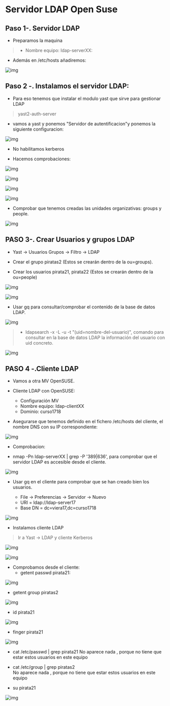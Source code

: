 # Servidor LDAP Open Suse

## Paso 1-. Servidor LDAP

 * Preparamos la maquina
 >*  Nombre equipo: ldap-serverXX:
  * Además en /etc/hosts añadiremos:

![img](./IMG/1.1.png)

## Paso 2 -. Instalamos el servidor LDAP:

* Para eso tenemos que instalar el modulo yast que sirve para gestionar LDAP
>yast2-auth-server

*  vamos a yast y ponemos "Servidor de autentificacion"y ponemos la siguiente configuracion:

![img](./IMG/1.2.2.png)

* No habilitamos kerberos

* Hacemos comprobaciones:  

![img](./IMG/1.2.3.png)  

![img](./IMG/1.2.4.png)  

![img](./IMG/1.2.5.png)

![img](./IMG/1.2.6.png)  

* Comprobar que tenemos creadas las unidades organizativas: groups y people.

![img](./IMG/1.2.7.png)    

## PASO 3-.  Crear Usuarios y grupos LDAP    

* Yast -> Usuarios Grupos -> Filtro -> LDAP  

* Crear el grupo piratas2 (Estos se crearán dentro de la ou=groups).
* Crear los usuarios pirata21, pirata22 (Estos se crearán dentro de la ou=people)  


![img](./IMG/1.4.png)  

![img](./IMG/1.4.1.png)  


* Usar gq para consultar/comprobar el contenido de la base de datos LDAP.   

![img](./IMG/1.4.3.png)  

  > * ldapsearch -x -L -u -t "(uid=nombre-del-usuario)", comando para consultar en la base de datos LDAP la información del usuario con uid concreto.  

![img](./IMG/1.4.4.png)    

 ## PASO 4 -.Cliente LDAP

* Vamos a otra MV OpenSUSE.  

* Cliente LDAP con OpenSUSE:
    *  Configuración MV
    *  Nombre equipo: ldap-clientXX
    *  Dominio: curso1718  


*  Asegurarse que tenemos definido en el fichero /etc/hosts del cliente, el nombre DNS con su IP correspondiente:  

![img](./IMG/2.1.png)  


* Comprobacion:    

* nmap -Pn ldap-serverXX | grep -P '389|636', para comprobar que el servidor LDAP es accesible desde el cliente.  

![img](./IMG/2.1.2.png)   

* Usar gq en el cliente para comprobar que se han creado bien los usuarios.

    * File -> Preferencias -> Servidor -> Nuevo
    * URI = ldap://ldap-server17
    * Base DN = dc=viera17,dc=curso1718

![img](./IMG/2.1.3.png)   


* Instalamos cliente LDAP
> Ir a Yast -> LDAP y cliente Kerberos  

![img](./IMG/2.2.1.png)   

![img](./IMG/2.2.2.png)   


* Comprobamos desde el cliente:  
  * getent passwd pirata21:  

![img](./IMG/2.3.png)  

  * getent group piratas2  

![img](./IMG/2.3.1.png)
  * id pirata21    

![img](./IMG/2.3.2.png)
  * finger pirata21

![img](./IMG/2.3.3.png)
  * cat /etc/passwd | grep pirata21
  No aparece nada , porque no tiene que estar estos usuarios en este equipo

  * cat /etc/group | grep piratas2  
  No aparece nada , porque no tiene que estar estos usuarios en este equipo 

  * su pirata21    

![img](./IMG/2.3.5.png)
